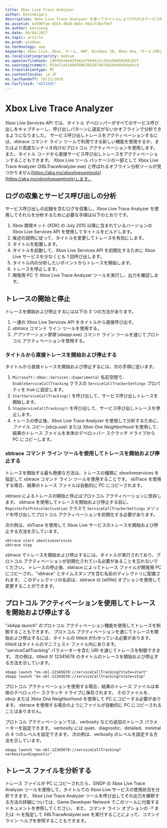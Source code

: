 ```yaml
---
title: Xbox Live Trace Analyzer
author: KevinAsgari
description: Xbox Live Trace Analyzer を使ってタイトルにより行われるサービス呼び出しを確認する方法について説明します。
ms.assetid: b4490fae-d554-403d-bbbc-601af38af0ef
ms.author: kevinasg
ms.date: 04/04/2017
ms.topic: article
ms.prod: windows
ms.technology: uwp
keywords: Xbox Live, Xbox, ゲーム, UWP, Windows 10, Xbox One, サービス呼び出し, テスト, trace analyzer
ms.localizationpriority: medium
ms.openlocfilehash: 196505a9ed3fb62ef609415c292e98850588102f
ms.sourcegitcommit: 933e71a31989f8063b020746fdd16e9da94a44c4
ms.translationtype: MT
ms.contentlocale: ja-JP
ms.lasthandoff: 10/11/2018
ms.locfileid: "4531591"
---
```

# <a name="xbox-live-trace-analyzer"></a>Xbox Live Trace Analyzer

Xbox Live Services API では、タイトル デベロッパーがすべてのサービス呼び出しをキャプチャーし、呼び出しパターンに違反がないかオフラインで分析できるようになりました。 サービス呼び出しトレースをアクティベーションするには、xbtrace コマンド ライン ツールで利用できる新しい機能を使用するか、またはより高度なシナリオ向けのプロトコル アクティベーションを使用します。 また、タイトル コードから直接サービス呼び出しトレースをアクティベーションすることもできます。 Xbox Live ツール パッケージの一部として Xbox Live Trace Analyzer (XBLTraceAnalyzer.exe) と呼ばれるオフライン分析ツールが見つかりません[https://aka.ms/xboxliveuwptools](https://aka.ms/xboxliveuwptools)します。


## <a name="gather-logs-and-analyze-the-service-calls"></a>ログの収集とサービス呼び出しの分析

サービス呼び出しの記録を含むログを収集し、Xbox Live Trace Analyzer を使用してそれらを分析するために必要な手順は以下のとおりです。

1.  Xbox 開発キット (XDK) の July 2015 以降に含まれているバージョンの Xbox Live Services API を使用してタイトルをビルドします。
2.  後述の説明に従って、タイトルを変更してトレースを有効にします。
3.  タイトルを配置します。
4.  タイトルを起動して、Xbox Live Services API を初期化するために Xbox Live サービスを少なくとも 1 回呼び出します。
5.  タイトル内の分析したいポイントからトレースを開始します。
6.  トレースを停止します。
7.  開発用 PC で Xbox Live Trace Analyzer ツールを実行し、出力を確認します。

## <a name="starting-and-stopping-tracing"></a>トレースの開始と停止

トレースを開始および停止するには以下の 3 つの方法があります。

1.  一連の Xbox Live Services API をタイトルから直接呼び出す。
2.  *xbtrace* コマンド ライン ツールを使用する。
3.  *アプリケーション管理 (xbapp.exe)* コマンド ライン ツールを通じてプロトコル アクティベーションを使用する。


### <a name="starting-and-stopping-tracing-directly-from-your-title"></a>タイトルから直接トレースを開始および停止する

タイトルから直接トレースを開始および停止するには、次の手順に従います。

1.  `Microsoft::Xbox::Services::Experimental` 名前空間で、`EnableServiceCallTracking` クラスの `ServiceCallTrackerSettings` プロパティを true に設定します。
2.  `StartServiceCallTracking()` を呼び出して、サービス呼び出しトレースを開始します。
3.  `StopServiceCallTracking()` を呼び出して、サービス呼び出しトレースを停止します。
4.  トレースの停止後、Xbox Live Trace Analyzer を使用して分析するために、*ファイル コピー (xbcp.exe)* または *Xbox One Neighborhood* を使用して、結果のトレース ファイルを本体のデベロッパー スクラッチ ドライブから PC にコピーします。

### <a name="starting-and-stopping-tracing-by-using-the-xbtrace-command-line-tool"></a>xbtrace コマンド ライン ツールを使用してトレースを開始および停止する

トレースを開始する最も簡便な方法は、トレースの種類に xboxliveservices を指定して xbtrace コマンド ライン ツールを使用することです。 xbTrace を使用する場合、結果のトレース ファイルは自動的に PC にコピーされます。

xbtrace によるトレースの開始と停止はプロトコル アクティベーションに依存します。 xbtrace を使用してトレースを開始および停止する前に、`RegisterForProtcolActivation` クラスで `ServiceCallTrackerSettings` メソッドを呼び出してプロトコル アクティベーションを初期化する必要があります。

次の例は、xbTrace を使用して Xbox Live サービスのトレースを開始および停止する方法を示しています。

    xbtrace start xboxliveservices
    xbtrace stop


xbtrace でトレースを開始および停止するには、タイトルが実行されており、プロトコル アクティベーションが初期化されている必要があることを忘れないでください。 トレースの停止後、xbtrace によってトレース ファイルが開発用 PC にコピーされ、"xbtrace" とタイムスタンプを含む名前のディレクトリに配置されます。 このディレクトリの名前は、xbtrace の \[etlfile\] オプションを使用して変更することができます。

<a name="starting-and-stopping-tracing-by-using-protocol-activation"></a>プロトコル アクティベーションを使用してトレースを開始および停止する
----------------------------------------------------------

"xbApp launch" のプロトコル アクティベーション機能を使用してトレースを制御することもできます。 プロトコル アクティベーションを通じてトレースを開始および停止するには、タイトルの titleid がわかっている必要があります。 titleid はタイトルのマニフェスト ファイル内にあります。 "serviceCallTracking" パラメーターを含む URI を通じてトレースを制御できます。 次の例は、titleid が 12345678 のタイトルのトレースを開始および停止する方法を示しています。

    xbapp launch "ms-xbl-12345678://serviceCallTracking?state=start"
    xbapp launch "ms-xbl-12345678://serviceCallTracking?state=stop"

プロトコル アクティベーションを使用する場合、結果のトレース ファイルは本体のデベロッパー スクラッチ ドライブに保存されます。 そのファイルを、xbcp または Xbox One Neighborhood を使用して PC にコピーする必要があります。 xbtrace を使用する場合のようにファイルが自動的に PC にコピーされることはありません。

プロトコル アクティベーションでは、verbosity などの追加のトレース パラメーターを設定できます。 verbosity には quiet、diagnostic、detailed、minimal の 4 つのレベルを設定できます。 次の例は、verbosity のレベルを設定する方法を示しています。

    xbapp launch "ms-xbl-12345678://serviceCallTracking?verbosity=diagnostic"

## <a name="analyze-the-trace-file"></a>トレース ファイルを分析する

トレース ファイルが PC にコピーされたら、GNDP の Xbox Live Trace Analyzer ツールを使用して、タイトルでの Xbox Live サービスの使用状況を分析できます。 Xbox Live Trace Analyzer ツールを呼び出してその出力を解釈する方法の詳細については、Game Developer Network でこのツールに付属するドキュメントを参照してください。 また、コマンド ライン オプションの -?  または -h を指定して XBLTraceAnalyzer.exe を実行することによって、コマンド ライン ヘルプを参照することもできます。

